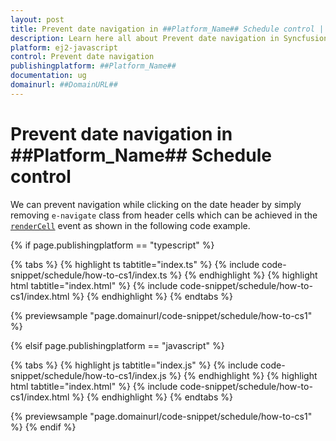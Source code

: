 ```yaml
---
layout: post
title: Prevent date navigation in ##Platform_Name## Schedule control | Syncfusion
description: Learn here all about Prevent date navigation in Syncfusion ##Platform_Name## Schedule control of Syncfusion Essential JS 2 and more.
platform: ej2-javascript
control: Prevent date navigation 
publishingplatform: ##Platform_Name##
documentation: ug
domainurl: ##DomainURL##
---
```


# Prevent date navigation in ##Platform_Name## Schedule control

We can prevent navigation while clicking on the date header by simply removing `e-navigate` class from header cells which can be achieved in the [`renderCell`](https://ej2.syncfusion.com/documentation/api/schedule#rendercell) event as shown in the following code example.

{% if page.publishingplatform == "typescript" %}

 {% tabs %}
{% highlight ts tabtitle="index.ts" %}
{% include code-snippet/schedule/how-to-cs1/index.ts %}
{% endhighlight %}
{% highlight html tabtitle="index.html" %}
{% include code-snippet/schedule/how-to-cs1/index.html %}
{% endhighlight %}
{% endtabs %}
        
{% previewsample "page.domainurl/code-snippet/schedule/how-to-cs1" %}

{% elsif page.publishingplatform == "javascript" %}

{% tabs %}
{% highlight js tabtitle="index.js" %}
{% include code-snippet/schedule/how-to-cs1/index.js %}
{% endhighlight %}
{% highlight html tabtitle="index.html" %}
{% include code-snippet/schedule/how-to-cs1/index.html %}
{% endhighlight %}
{% endtabs %}

{% previewsample "page.domainurl/code-snippet/schedule/how-to-cs1" %}
{% endif %}